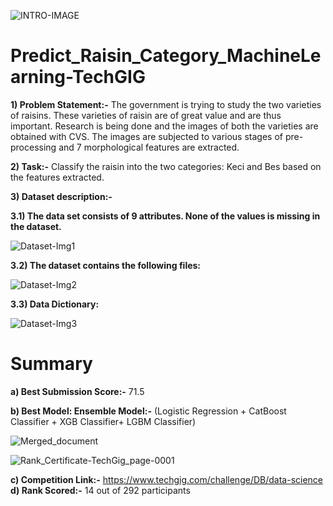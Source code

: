 ![INTRO-IMAGE](https://user-images.githubusercontent.com/84449238/192144749-0010682f-bd44-49fa-a8fa-282263b46126.JPG)

# Predict_Raisin_Category_MachineLearning-TechGIG

**1) Problem Statement:-**
The government is trying to study the two varieties of raisins. These varieties of raisin are of great value and are thus important. Research is being done and the images of both the varieties are obtained with CVS. The images are subjected to various stages of pre-processing and 7 morphological features are extracted.

**2) Task:-**
Classify the raisin into the two categories: Keci and Bes based on the features extracted. 

**3) Dataset description:-**

**3.1) The data set consists of 9 attributes. None of the values is missing in the dataset.**

![Dataset-Img1](https://user-images.githubusercontent.com/84449238/192144275-a878b37d-db6a-43a3-b2a4-3b6fcbea0b0b.JPG)

**3.2) The dataset contains the following files:**

![Dataset-Img2](https://user-images.githubusercontent.com/84449238/192144315-e367f363-a78e-409a-9b28-ae55853c6fab.JPG)

**3.3) Data Dictionary:**

![Dataset-Img3](https://user-images.githubusercontent.com/84449238/192144354-b62deb4d-c5e1-4acf-a656-2e3498d1ab42.JPG)

# Summary

**a) Best Submission Score:-** 71.5

**b) Best Model: Ensemble Model:-** (Logistic Regression + CatBoost Classifier + XGB Classifier+ LGBM Classifier)

![Merged_document](https://user-images.githubusercontent.com/84449238/193445754-f1ebe98c-0dc0-4607-938f-0b7823be66ca.jpg)

![Rank_Certificate-TechGig_page-0001](https://user-images.githubusercontent.com/84449238/193445769-8fa64b8c-2098-4e7b-9b66-20ba94753b3a.jpg)

**c) Competition Link:-** https://www.techgig.com/challenge/DB/data-science
**d) Rank Scored:-** 14 out of 292 participants


